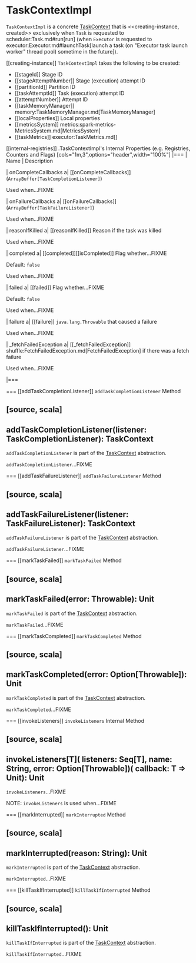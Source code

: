 # TaskContextImpl

`TaskContextImpl` is a concrete [TaskContext](TaskContext.md) that is <<creating-instance, created>> exclusively when `Task` is requested to scheduler:Task.md#run[run] (when `Executor` is requested to executor:Executor.md#launchTask[launch a task (on "Executor task launch worker" thread pool) sometime in the future]).

[[creating-instance]]
`TaskContextImpl` takes the following to be created:

* [[stageId]] Stage ID
* [[stageAttemptNumber]] Stage (execution) attempt ID
* [[partitionId]] Partition ID
* [[taskAttemptId]] Task (execution) attempt ID
* [[attemptNumber]] Attempt ID
* [[taskMemoryManager]] memory:TaskMemoryManager.md[TaskMemoryManager]
* [[localProperties]] Local properties
* [[metricsSystem]] metrics:spark-metrics-MetricsSystem.md[MetricsSystem]
* [[taskMetrics]] executor:TaskMetrics.md[]

[[internal-registries]]
.TaskContextImpl's Internal Properties (e.g. Registries, Counters and Flags)
[cols="1m,3",options="header",width="100%"]
|===
| Name
| Description

| onCompleteCallbacks
a| [[onCompleteCallbacks]] (`ArrayBuffer[TaskCompletionListener]`)

Used when...FIXME

| onFailureCallbacks
a| [[onFailureCallbacks]] (`ArrayBuffer[TaskFailureListener]`)

Used when...FIXME

| reasonIfKilled
a| [[reasonIfKilled]] Reason if the task was killed

Used when...FIXME

| completed
a| [[completed]][[isCompleted]] Flag whether...FIXME

Default: `false`

Used when...FIXME

| failed
a| [[failed]] Flag whether...FIXME

Default: `false`

Used when...FIXME

| failure
a| [[failure]] `java.lang.Throwable` that caused a failure

Used when...FIXME

| _fetchFailedException
a| [[_fetchFailedException]] shuffle:FetchFailedException.md[FetchFailedException] if there was a fetch failure

Used when...FIXME

|===

=== [[addTaskCompletionListener]] `addTaskCompletionListener` Method

[source, scala]
----
addTaskCompletionListener(listener: TaskCompletionListener): TaskContext
----

`addTaskCompletionListener` is part of the [TaskContext](TaskContext.md#addTaskCompletionListener) abstraction.

`addTaskCompletionListener`...FIXME

=== [[addTaskFailureListener]] `addTaskFailureListener` Method

[source, scala]
----
addTaskFailureListener(listener: TaskFailureListener): TaskContext
----

`addTaskFailureListener` is part of the [TaskContext](TaskContext.md#addTaskFailureListener) abstraction.

`addTaskFailureListener`...FIXME

=== [[markTaskFailed]] `markTaskFailed` Method

[source, scala]
----
markTaskFailed(error: Throwable): Unit
----

`markTaskFailed` is part of the [TaskContext](TaskContext.md#markTaskFailed) abstraction.

`markTaskFailed`...FIXME

=== [[markTaskCompleted]] `markTaskCompleted` Method

[source, scala]
----
markTaskCompleted(error: Option[Throwable]): Unit
----

`markTaskCompleted` is part of the [TaskContext](TaskContext.md#markTaskCompleted) abstraction.

`markTaskCompleted`...FIXME

=== [[invokeListeners]] `invokeListeners` Internal Method

[source, scala]
----
invokeListeners[T](
  listeners: Seq[T],
  name: String,
  error: Option[Throwable])(
  callback: T => Unit): Unit
----

`invokeListeners`...FIXME

NOTE: `invokeListeners` is used when...FIXME

=== [[markInterrupted]] `markInterrupted` Method

[source, scala]
----
markInterrupted(reason: String): Unit
----

`markInterrupted` is part of the [TaskContext](TaskContext.md#markInterrupted) abstraction.

`markInterrupted`...FIXME

=== [[killTaskIfInterrupted]] `killTaskIfInterrupted` Method

[source, scala]
----
killTaskIfInterrupted(): Unit
----

`killTaskIfInterrupted` is part of the [TaskContext](TaskContext.md#killTaskIfInterrupted) abstraction.

`killTaskIfInterrupted`...FIXME
